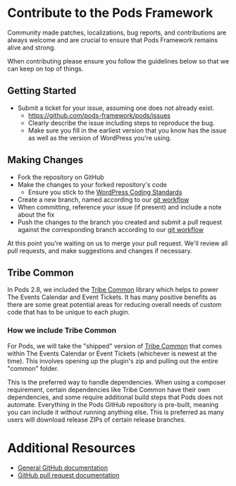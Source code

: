 # Contribute to the Pods Framework

Community made patches, localizations, bug reports, and contributions are always welcome and are crucial to ensure that Pods Framework remains alive and strong.

When contributing please ensure you follow the guidelines below so that we can keep on top of things.

## Getting Started

* Submit a ticket for your issue, assuming one does not already exist.
  * https://github.com/pods-framework/pods/issues
  * Clearly describe the issue including steps to reproduce the bug.
  * Make sure you fill in the earliest version that you know has the issue as well as the version of WordPress you're using.

## Making Changes

* Fork the repository on GitHub
* Make the changes to your forked repository's code
  * Ensure you stick to the [WordPress Coding Standards](https://make.wordpress.org/core/handbook/best-practices/coding-standards/)
* Create a new branch, named according to our [git workflow](git-workflow.md)
* When committing, reference your issue (if present) and include a note about the fix
* Push the changes to the branch you created and submit a pull request against the corresponding branch according to our [git workflow](git-workflow.md)

At this point you're waiting on us to merge your pull request. We'll review all pull requests, and make suggestions and changes if necessary.

## Tribe Common

In Pods 2.8, we included the [Tribe Common](https://github.com/the-events-calendar/tribe-common) library which helps to power The Events Calendar and Event Tickets. It has many positive benefits as there are some great potential areas for reducing overall needs of custom code that has to be unique to each plugin.

### How we include Tribe Common

For Pods, we will take the "shipped" version of [Tribe Common](https://github.com/the-events-calendar/tribe-common) that comes within The Events Calendar or Event Tickets (whichever is newest at the time). This involves opening up the plugin's zip and pulling out the entire "common" folder.

This is the preferred way to handle dependencies. When using a composer requirement, certain dependencies like Tribe Common have their own dependencies, and some require additional build steps that Pods does not automate. Everything in the Pods GitHub repository is pre-built, meaning you can include it without running anything else. This is preferred as many users will download release ZIPs of certain release branches.

# Additional Resources
* [General GitHub documentation](https://help.github.com/)
* [GitHub pull request documentation](https://help.github.com/send-pull-requests/)
